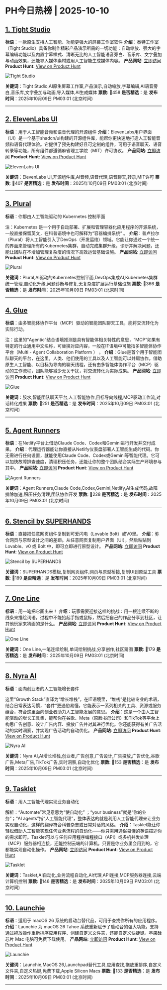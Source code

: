 # PH今日热榜 | 2025-10-10

## [1. Tight Studio](https://www.producthunt.com/products/tight-studio-2?utm_campaign=producthunt-api&utm_medium=api-v2&utm_source=Application%3A+dev+%28ID%3A+189358%29)
**标语**：一款原生支持人工智能、功能更强大的屏幕工作室软件
**介绍**：泰特工作室（Tight Studio）具备你制作精彩产品演示所需的一切功能：自动缩放、强大的字幕编辑功能以及内置字幕样式、清晰无比的人工智能语音旁白、音乐库、文字叠加与动画效果，还能导入媒体素材或用人工智能生成媒体内容。
**产品网站**: [立即访问](https://www.producthunt.com/r/JONYLIVTDF35HC?utm_campaign=producthunt-api&utm_medium=api-v2&utm_source=Application%3A+dev+%28ID%3A+189358%29)
**Product Hunt**: [View on Product Hunt](https://www.producthunt.com/products/tight-studio-2?utm_campaign=producthunt-api&utm_medium=api-v2&utm_source=Application%3A+dev+%28ID%3A+189358%29)

![Tight Studio](https://ph-files.imgix.net/b2e73218-6556-4dcd-9ed8-fceaf4274dbb.png?auto=format)

**关键词**：Tight Studio,AI原生屏幕工作室,产品演示,自动缩放,字幕编辑,AI语音旁白,音乐库,文字叠加与动画,导入媒体,AI生成媒体
**票数**: 🔺458
**是否精选**：是
**发布时间**：2025年10月09日 PM03:01 (北京时间)

---

## [2. ElevenLabs UI](https://www.producthunt.com/products/elevenlabs?utm_campaign=producthunt-api&utm_medium=api-v2&utm_source=Application%3A+dev+%28ID%3A+189358%29)
**标语**：用于人工智能音频和语音代理的开源组件
**介绍**：ElevenLabs用户界面（UI）是一个基于shadcn/ui构建的开源组件库，能帮你更快速地打造人工智能音频和语音代理体验。它提供了预先构建好且可定制的组件，可用于语音聊天、语音转录等功能，所有组件都遵循麻省理工学院（MIT）许可协议。
**产品网站**: [立即访问](https://www.producthunt.com/r/LYDC4FTCECPO74?utm_campaign=producthunt-api&utm_medium=api-v2&utm_source=Application%3A+dev+%28ID%3A+189358%29)
**Product Hunt**: [View on Product Hunt](https://www.producthunt.com/products/elevenlabs?utm_campaign=producthunt-api&utm_medium=api-v2&utm_source=Application%3A+dev+%28ID%3A+189358%29)

![ElevenLabs UI](https://ph-files.imgix.net/53a47765-1fc1-420c-b1de-c2e0791cb93b.jpeg?auto=format)

**关键词**：ElevenLabs UI,开源组件库,AI音频,语音代理,语音聊天,转录,MIT许可
**票数**: 🔺407
**是否精选**：是
**发布时间**：2025年10月09日 PM03:01 (北京时间)

---

## [3. Plural](https://www.producthunt.com/products/plural-2?utm_campaign=producthunt-api&utm_medium=api-v2&utm_source=Application%3A+dev+%28ID%3A+189358%29)
**标语**：你那由人工智能驱动的 Kubernetes 控制平面

注：Kubernetes 是一个用于自动部署、扩展和管理容器化应用程序的开源系统，一般直接保留英文，在科普语境中也可解释为“容器编排系统” 。
**介绍**：普卢拉尔（Plural）将人工智能引入了DevOps（开发运维）领域。它能让你通过一个统一的界面来管理所有的Kubernetes集群，自动完成集群升级，诊断并解决问题，还能让团队在不增加管理复杂度的情况下高效运营基础设施。
**产品网站**: [立即访问](https://www.producthunt.com/r/OVXT4FX7DA4D6R?utm_campaign=producthunt-api&utm_medium=api-v2&utm_source=Application%3A+dev+%28ID%3A+189358%29)
**Product Hunt**: [View on Product Hunt](https://www.producthunt.com/products/plural-2?utm_campaign=producthunt-api&utm_medium=api-v2&utm_source=Application%3A+dev+%28ID%3A+189358%29)

![Plural](https://ph-files.imgix.net/4e0f1bf1-72f6-4317-8425-14d108b68478.png?auto=format)

**关键词**：Plural,AI驱动的Kubernetes控制平面,DevOps集成AI,Kubernetes集群统一管理,自动化升级,问题诊断与修复,无复杂度扩展运行基础设施
**票数**: 🔺366
**是否精选**：是
**发布时间**：2025年10月09日 PM03:01 (北京时间)

---

## [4. Glue](https://www.producthunt.com/products/glue-ai?utm_campaign=producthunt-api&utm_medium=api-v2&utm_source=Application%3A+dev+%28ID%3A+189358%29)
**标语**：由多智能体协作平台（MCP）驱动的智能团队聊天工具，能将交流转化为实际行动。

注：这里的“Agentic”结合语境推测是具有智能体相关特性的意思，“MCP”如果有特定的行业通用中文名称，可替换对应内容，一般在IT语境中可能指多智能体协作平台（Multi - Agent Collaboration Platform ） 。
**介绍**：Glue是首个用于智能团队聊天的平台，在这里，人类、他们使用的工具以及人工智能可以并肩协作。借助原生人工智能、以目标为导向的聊天线程，还有由多智能体协作平台（MCP）驱动的工作流程，团队能够减少无关干扰，将交流转化为实际成果。
**产品网站**: [立即访问](https://www.producthunt.com/r/6ONRJJNPTZ4RKL?utm_campaign=producthunt-api&utm_medium=api-v2&utm_source=Application%3A+dev+%28ID%3A+189358%29)
**Product Hunt**: [View on Product Hunt](https://www.producthunt.com/products/glue-ai?utm_campaign=producthunt-api&utm_medium=api-v2&utm_source=Application%3A+dev+%28ID%3A+189358%29)

![Glue](https://ph-files.imgix.net/3e46c6af-2379-4951-9d86-68047623fa09.jpeg?auto=format)

**关键词**：胶水,智能团队聊天平台,人工智能协作,目标导向线程,MCP驱动工作流,对话转化成果
**票数**: 🔺251
**是否精选**：是
**发布时间**：2025年10月09日 PM03:01 (北京时间)

---

## [5. Agent Runners](https://www.producthunt.com/products/netlify?utm_campaign=producthunt-api&utm_medium=api-v2&utm_source=Application%3A+dev+%28ID%3A+189358%29)
**标语**：在Netlify平台上借助Claude Code、Codex和Gemini进行开发并交付成果。
**介绍**：代理运行器能让你直接从Netlify仪表盘部署人工智能生成的代码。你无需进行任何设置，就能使用Claude Code、Codex或Gemini等智能代理。它可以加快故障排查速度，清理积压任务，还能让你的整个团队结合实际生产环境参与其中。
**产品网站**: [立即访问](https://www.producthunt.com/r/IOEZZFQ22ZN2SM?utm_campaign=producthunt-api&utm_medium=api-v2&utm_source=Application%3A+dev+%28ID%3A+189358%29)
**Product Hunt**: [View on Product Hunt](https://www.producthunt.com/products/netlify?utm_campaign=producthunt-api&utm_medium=api-v2&utm_source=Application%3A+dev+%28ID%3A+189358%29)

![Agent Runners](https://ph-files.imgix.net/42890d6d-b802-4222-8a7f-7e9e273d9b62.png?auto=format)

**关键词**：Agent Runners,Claude Code,Codex,Gemini,Netlify,AI生成代码,故障排除加速,积压任务清理,团队协作开发
**票数**: 🔺228
**是否精选**：是
**发布时间**：2025年10月09日 PM03:01 (北京时间)

---

## [6. Stencil by SUPERHANDS](https://www.producthunt.com/products/stencil-by-superhands?utm_campaign=producthunt-api&utm_medium=api-v2&utm_source=Application%3A+dev+%28ID%3A+189358%29)
**标语**：直接把任意网页组件复制到可爱闪电（Lovable Bolt）或V0里。
**介绍**：弥合网页与原型设计之间的差距。从任意网页复制用户界面（UI），然后粘贴到 Lovable、v0 或 Bolt 中，即可立即进行原型设计。
**产品网站**: [立即访问](https://www.producthunt.com/r/AMN3DY3OJ3E5H4?utm_campaign=producthunt-api&utm_medium=api-v2&utm_source=Application%3A+dev+%28ID%3A+189358%29)
**Product Hunt**: [View on Product Hunt](https://www.producthunt.com/products/stencil-by-superhands?utm_campaign=producthunt-api&utm_medium=api-v2&utm_source=Application%3A+dev+%28ID%3A+189358%29)

![Stencil by SUPERHANDS](https://ph-files.imgix.net/a88963a2-93a2-4c85-b611-ebd8592a447a.png?auto=format)

**关键词**：SUPERHANDS模板,复制网页组件,网页与原型桥接,复制UI到原型工具
**票数**: 🔺189
**是否精选**：是
**发布时间**：2025年10月09日 PM03:01 (北京时间)

---

## [7. One Line](https://www.producthunt.com/products/one-line-2?utm_campaign=producthunt-api&utm_medium=api-v2&utm_source=Application%3A+dev+%28ID%3A+189358%29)
**标语**：用一笔把它画出来！
**介绍**：玩家需要迎接这样的挑战：用一根连续不断的线条来描绘词语，过程中不能抬起手指或鼠标，然后把自己的作品分享到社区，让其他玩家来猜画的是什么。
**产品网站**: [立即访问](https://www.producthunt.com/r/2XEAYSIWFF6KFT?utm_campaign=producthunt-api&utm_medium=api-v2&utm_source=Application%3A+dev+%28ID%3A+189358%29)
**Product Hunt**: [View on Product Hunt](https://www.producthunt.com/products/one-line-2?utm_campaign=producthunt-api&utm_medium=api-v2&utm_source=Application%3A+dev+%28ID%3A+189358%29)

![One Line](https://ph-files.imgix.net/40d56c6d-5e1b-4de9-ac3d-d691e96012a9.png?auto=format)

**关键词**：One Line,一笔连续绘制,单词绘制挑战,分享创作,社区猜图
**票数**: 🔺179
**是否精选**：是
**发布时间**：2025年10月09日 PM03:01 (北京时间)

---

## [8. Nyra AI ](https://www.producthunt.com/products/nyra-ai?utm_campaign=producthunt-api&utm_medium=api-v2&utm_source=Application%3A+dev+%28ID%3A+189358%29)
**标语**：面向创业者的人工智能增长套件

这里“Growth Stack”直译为“增长堆栈”，在IT语境里，“堆栈”是比较专业的术语，结合日常表达习惯，“套件”更通俗易懂，它能表示一系列相关的工具、资源或服务组合，符合这里面向创业者助力人工智能发展的意思。
**介绍**：这是一个由人工智能驱动的增长工具集，能帮你在谷歌、Meta（原脸书母公司）和TikTok等平台上构思广告创意、设计广告内容、投放广告并对其进行优化。你还能获得有关广告活动的实时洞察，并实现广告活动的自动优化。
**产品网站**: [立即访问](https://www.producthunt.com/r/V4AIJ7QZF3J4I4?utm_campaign=producthunt-api&utm_medium=api-v2&utm_source=Application%3A+dev+%28ID%3A+189358%29)
**Product Hunt**: [View on Product Hunt](https://www.producthunt.com/products/nyra-ai?utm_campaign=producthunt-api&utm_medium=api-v2&utm_source=Application%3A+dev+%28ID%3A+189358%29)

![Nyra AI ](https://ph-files.imgix.net/9f415ca9-d9a5-49ea-88c3-b6d6bcc5647f.jpeg?auto=format)

**关键词**：Nyra AI,AI增长堆栈,创业者,广告创意,广告设计,广告投放,广告优化,谷歌广告,Meta广告,TikTok广告,实时洞察,自动化优化
**票数**: 🔺153
**是否精选**：是
**发布时间**：2025年10月09日 PM03:01 (北京时间)

---

## [9. Tasklet](https://www.producthunt.com/products/tasklet?utm_campaign=producthunt-api&utm_medium=api-v2&utm_source=Application%3A+dev+%28ID%3A+189358%29)
**标语**：用人工智能代理实现业务自动化

解析：“Automate”常见意思为“使自动化” ；“your business”就是“你的业务”；“AI agents”指“人工智能代理”，整体表达的就是利用人工智能代理来让业务实现自动化，这样的翻译符合科普杂志或日常对话的风格。
**介绍**：Tasklet能让你轻松借助人工智能实现任何业务流程的自动化——你只需用通俗易懂的英语描述你的需求即可。Tasklet可以与任何应用程序编程接口（API）或多机并发处理（MCP）服务器相连接，还能控制云端的计算机。只要是你业务里会用到的，它都能实现自动化操作。
**产品网站**: [立即访问](https://www.producthunt.com/r/XLKIHYEGY3CRFP?utm_campaign=producthunt-api&utm_medium=api-v2&utm_source=Application%3A+dev+%28ID%3A+189358%29)
**Product Hunt**: [View on Product Hunt](https://www.producthunt.com/products/tasklet?utm_campaign=producthunt-api&utm_medium=api-v2&utm_source=Application%3A+dev+%28ID%3A+189358%29)

![Tasklet](https://ph-files.imgix.net/469c9ecf-2ad3-4e46-8799-4fdb43e584cc.png?auto=format)

**关键词**：Tasklet,AI自动化,业务流程自动化,AI代理,API连接,MCP服务器连接,云端计算机控制
**票数**: 🔺146
**是否精选**：是
**发布时间**：2025年10月09日 PM03:01 (北京时间)

---

## [10. Launchie](https://www.producthunt.com/products/launchie?utm_campaign=producthunt-api&utm_medium=api-v2&utm_source=Application%3A+dev+%28ID%3A+189358%29)
**标语**：适用于 macOS 26 系统的启动台替代品，可用于查找你所有的应用程序。
**介绍**：Launchie 为 macOS 26 Tahoe 系统重新赋予了启动台的强大功能，支持通过拖放操作重新排序应用程序、创建自定义文件夹，还能自定义快捷键。苹果硅芯片 Mac 电脑可免费下载使用。
**产品网站**: [立即访问](https://www.producthunt.com/r/NAVHXRKFHKFTZZ?utm_campaign=producthunt-api&utm_medium=api-v2&utm_source=Application%3A+dev+%28ID%3A+189358%29)
**Product Hunt**: [View on Product Hunt](https://www.producthunt.com/products/launchie?utm_campaign=producthunt-api&utm_medium=api-v2&utm_source=Application%3A+dev+%28ID%3A+189358%29)

![Launchie](https://ph-files.imgix.net/671a7202-e7fa-4279-b58c-4b9436320247.png?auto=format)

**关键词**：Launchie,MacOS 26,Launchpad替代工具,应用查找,拖放重排序,自定义文件夹,自定义热键,免费下载,Apple Silicon Macs
**票数**: 🔺133
**是否精选**：是
**发布时间**：2025年10月09日 PM03:01 (北京时间)

---

